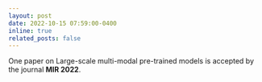 ```yaml
---
layout: post
date: 2022-10-15 07:59:00-0400
inline: true
related_posts: false
---
```


One paper on Large-scale multi-modal pre-trained models is accepted by the journal **MIR 2022**.
